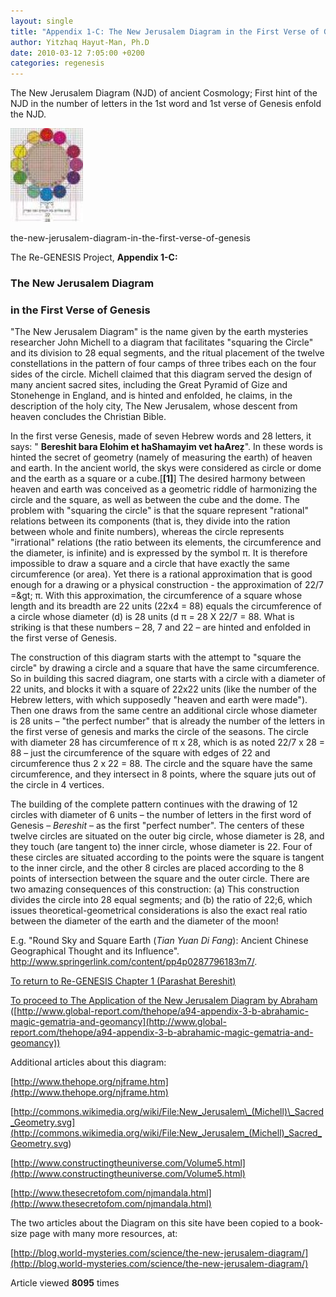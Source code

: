 ```yaml
---
layout: single
title: "Appendix 1-C: The New Jerusalem Diagram in the First Verse of Genesis"
author: Yitzhaq Hayut-Man, Ph.D
date: 2010-03-12 7:05:00 +0200
categories: regenesis
---
```


The New Jerusalem Diagram (NJD) of ancient Cosmology; First hint of the NJD in the number of letters in the 1st word and 1st verse of Genesis enfold the NJD.

<img src="/assets/diagram.jpg" alt="diagram"/>

the-new-jerusalem-diagram-in-the-first-verse-of-genesis

The Re-GENESIS Project, **Appendix 1-C:**

### The New Jerusalem Diagram

### in the First Verse of Genesis

"The New Jerusalem Diagram" is the name given by the earth mysteries researcher John Michell to a diagram that facilitates "squaring the Circle" and its division to 28 equal segments, and the ritual placement of the twelve constellations in the pattern of four camps of three tribes each on the four sides of the circle. Michell claimed that this diagram served the design of many ancient sacred sites, including the Great Pyramid of Gize and Stonehenge in England, and is hinted and enfolded, he claims, in the description of the holy city, The New Jerusalem, whose descent from heaven concludes the Christian Bible.

In the first verse Genesis, made of seven Hebrew words and 28 letters, it says: " **Bereshit bara Elohim et haShamayim vet haAreẓ**". In these words is hinted the secret of geometry (namely of measuring the earth) of heaven and earth. In the ancient world, the skys were considered as circle or dome and the earth as a square or a cube.[**[1]**] The desired harmony between heaven and earth was conceived as a geometric riddle of harmonizing the circle and the square, as well as between the cube and the dome. The problem with "squaring the circle" is that the square represent "rational" relations between its components (that is, they divide into the ration between whole and finite numbers), whereas the circle represents "irrational" relations (the ratio between its elements, the circumference and the diameter, is infinite) and is expressed by the symbol π. It is therefore impossible to draw a square and a circle that have exactly the same circumference (or area). Yet there is a rational approximation that is good enough for a drawing or a physical construction - the approximation of 22/7 =\&gt; π. With this approximation, the circumference of a square whose length and its breadth are 22 units (22x4 = 88) equals the circumference of a circle whose diameter (d) is 28 units (d π = 28 X 22/7 = 88. What is striking is that these numbers – 28, 7 and 22 – are hinted and enfolded in the first verse of Genesis.

The construction of this diagram starts with the attempt to "square the circle" by drawing a circle and a square that have the same circumference. So in building this sacred diagram, one starts with a circle with a diameter of 22 units, and blocks it with a square of 22x22 units (like the number of the Hebrew letters, with which supposedly "heaven and earth were made"). Then one draws from the same centre an additional circle whose diameter is 28 units – "the perfect number" that is already the number of the letters in the first verse of genesis and marks the circle of the seasons. The circle with diameter 28 has circumference of π x 28, which is as noted 22/7 x 28 = 88 – just the circumference of the square with edges of 22 and circumference thus 2 x 22 = 88. The circle and the square have the same circumference, and they intersect in 8 points, where the square juts out of the circle in 4 vertices.

The building of the complete pattern continues with the drawing of 12 circles with diameter of 6 units – the number of letters in the first word of Genesis – _Bereshit_ – as the first "perfect number". The centers of these twelve circles are situated on the outer big circle, whose diameter is 28, and they touch (are tangent to) the inner circle, whose diameter is 22. Four of these circles are situated according to the points were the square is tangent to the inner circle, and the other 8 circles are placed according to the 8 points of intersection between the square and the outer circle. There are two amazing consequences of this construction: (a) This construction divides the circle into 28 equal segments; and (b) the ratio of 22;6, which issues theoretical-geometrical considerations is also the exact real ratio between the diameter of the earth and the diameter of the moon!

E.g. "Round Sky and Square Earth (_Tian Yuan Di Fang_): Ancient Chinese Geographical Thought and its Influence". http://www.springerlink.com/content/pp4p0287796183m7/.

[To return to Re-GENESIS Chapter 1 (Parashat Bereshit)](http://www.global-report.com/thehope/a80-chapter-1-exegesis-for-parashat-bereshit)

[To proceed to The Application of the New Jerusalem Diagram by Abraham](http://www.global-report.com/thehope/a94-appendix-3-b-abrahamic-magic-gematria-and-geomancy)
([http://www.global-report.com/thehope/a94-appendix-3-b-abrahamic-magic-gematria-and-geomancy](http://www.global-report.com/thehope/a94-appendix-3-b-abrahamic-magic-gematria-and-geomancy))

Additional articles about this diagram:

[http://www.thehope.org/njframe.htm](http://www.thehope.org/njframe.htm)

[http://commons.wikimedia.org/wiki/File:New_Jerusalem\_(Michell)\_Sacred_Geometry.svg](<http://commons.wikimedia.org/wiki/File:New_Jerusalem_(Michell)_Sacred_Geometry.svg>)

[http://www.constructingtheuniverse.com/Volume5.html](http://www.constructingtheuniverse.com/Volume5.html)

[http://www.thesecretofom.com/njmandala.html](http://www.thesecretofom.com/njmandala.html)

The two articles about the Diagram on this site have been copied to a book-size page with many more resources, at:

[http://blog.world-mysteries.com/science/the-new-jerusalem-diagram/](http://blog.world-mysteries.com/science/the-new-jerusalem-diagram/)

Article viewed **8095** times
